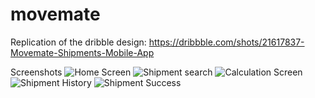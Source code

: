 # movemate

Replication of the dribble design: https://dribbble.com/shots/21617837-Movemate-Shipments-Mobile-App

Screenshots
![Home Screen](screenshot/home_screen.png)
![Shipment search](screenshot/shipment_search.png)
![Calculation Screen](screenshot/shipment_calculation.png)
![Shipment History](screenshot/shipment_history.png)
![Shipment Success](screenshot/shipment_success.png)
